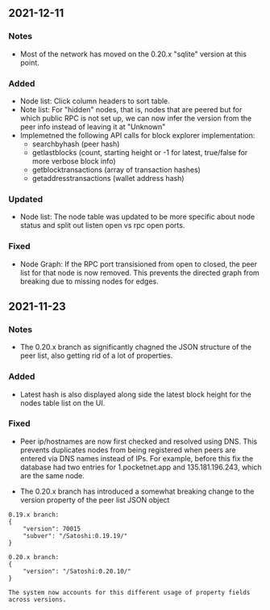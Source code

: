 ## 2021-12-11

### Notes
* Most of the network has moved on the 0.20.x "sqlite" version at this point.

### Added
* Node list: Click column headers to sort table.
* Note list: For "hidden" nodes, that is, nodes that are peered but for which public RPC is not set up, we can now infer the version from the peer info instead of leaving it at "Unknown" 
* Implemetned the following API calls for block explorer implementation:
    * searchbyhash (peer hash)
    * getlastblocks (count, starting height or -1 for latest, true/false for more verbose block info)
    * getblocktransactions (array of transaction hashes)
    * getaddresstransactions (wallet address hash)

### Updated
* Node list: The node table was updated to be more specific about node status and split out listen open vs rpc open ports.

### Fixed
* Node Graph: If the RPC port transisioned from open to closed, the peer list for that node is now removed. This prevents the directed graph from breaking due to missing nodes for edges.

## 2021-11-23

### Notes
* The 0.20.x branch as significantly chagned the JSON structure of the peer list, also getting rid of a lot of properties.

### Added
* Latest hash is also displayed along side the latest block height for the nodes table list on the UI.

### Fixed
* Peer ip/hostnames are now first checked and resolved using DNS. This prevents duplicates nodes from being registered when peers are entered via DNS names instead of IPs. For example, before this fix the database had two entries for 1.pocketnet.app and 135.181.196.243, which are the same node.

* The 0.20.x branch has introduced a somewhat breaking change to the version property of the peer list JSON object
```
0.19.x branch:
{
    "version": 70015
    "subver": "/Satoshi:0.19.19/"
}

0.20.x branch:
{
    "version": "/Satoshi:0.20.10/"
}

The system now accounts for this different usage of property fields across versions.
```
